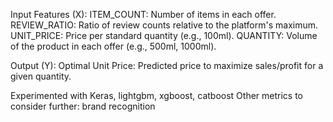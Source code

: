 Input Features (X):
ITEM_COUNT: Number of items in each offer.
REVIEW_RATIO: Ratio of review counts relative to the platform's maximum.
UNIT_PRICE: Price per standard quantity (e.g., 100ml).
QUANTITY: Volume of the product in each offer (e.g., 500ml, 1000ml).

Output (Y):
Optimal Unit Price: Predicted price to maximize sales/profit for a given quantity.


Experimented with Keras, lightgbm, xgboost, catboost
Other metrics to consider further: brand recognition
